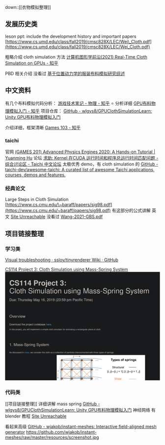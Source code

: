 down::[[衣物模拟整理]]
## 发展历史类
leson ppt: include the development history and important papers
[https://www.cs.umd.edu/class/fall2019/cmsc828X/LEC/Wei\_Cloth.pdf](https://www.cs.umd.edu/class/fall2019/cmsc828X/LEC/Wei_Cloth.pdf)

粗略介绍 cloth simulation 方法
[计算机图形学前沿(2021) Real-Time Cloth Simulation on GPUs - 知乎](https://zhuanlan.zhihu.com/p/473396818)

PBD 相关介绍 没看过
[基于位置动力学的服装布料模拟研究综述](https://www.hanspub.org/journal/PaperInformation?paperID=74638)

## 中文资料
有几个布料模拟代码分析：
[游戏技术笔记 - 物理 - 知乎](https://www.zhihu.com/column/c_1387477643592368128)  ⭐ 分析详细
[GPU布料物理模拟入门 - 知乎](https://zhuanlan.zhihu.com/p/365025737)
项目仓库：
[GitHub - wlgys8/GPUClothSimulationLearn: Unity GPU布料物理模拟入门](https://github.com/wlgys8/GPUClothSimulationLearn/tree/master)

介绍详细，框架清晰
[Games 103 - 知乎](https://www.zhihu.com/column/c_1481545880260513792)
### taichi
官网
[(GAMES 201) Advanced Physics Engines 2020: A Hands-on Tutorial | Yuanming Hu](https://yuanming.taichi.graphics/teaching/2020-games201/)
论坛
[求助: Kernel 在CUDA 运行时间和程序总运行时间匹配问题 - 综合讨论区 - Taichi 中文论坛](https://forum.taichi-lang.cn/t/kernel-cuda/2714)
太极优秀 demo，有 cloth simulation 的
[GitHub - taichi-dev/awesome-taichi: A curated list of awesome Taichi applications, courses, demos and features.](https://github.com/taichi-dev/awesome-taichi/tree/main?tab=readme-ov-file#simulation)
### 经典论文
Large Steps in Cloth Simulation
[https://www.cs.cmu.edu/\~baraff/papers/sig98.pdf](https://www.cs.cmu.edu/~baraff/papers/sig98.pdf)
有这部分的公式讲解 英文
[Site Unreachable](https://www.cs.umd.edu/class/fall2019/cmsc828X/LEC/Wei_Cloth.pdf)
没看过
[Wang-2021-GBS.pdf](https://wanghmin.github.io/Wang-2021-GBS/Wang-2021-GBS.pdf)

## 项目链接整理
### 学习类
[Visual troubleshooting · ssloy/tinyrenderer Wiki · GitHub](https://github.com/ssloy/tinyrenderer/wiki/Visual-troubleshooting)

[CS114 Project 3: Cloth Simulation using Mass-Spring System](https://ics.uci.edu/~shz/courses/cs114/docs/proj3/index.html)
 ![400](https://raw.githubusercontent.com/acdefg/cdn/main/obsidian/202402261204207.png)

### 代码类
[[项目链接整理]]
详细讲解 mass spring
[GitHub - wlgys8/GPUClothSimulationLearn: Unity GPU布料物理模拟入门](https://github.com/wlgys8/GPUClothSimulationLearn/tree/master)
神经网络 有 blender 教程
[Site Unreachable](https://github.com/hbertiche/NeuralClothSim)

看起来高级
[GitHub - wjakob/instant-meshes: Interactive field-aligned mesh generator](https://github.com/wjakob/instant-meshes)
https://github.com/wjakob/instant-meshes/raw/master/resources/screenshot.jpg